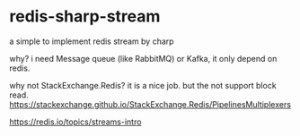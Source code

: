 # redis-sharp-stream
a simple to implement redis stream by charp

why?
i need Message queue (like RabbitMQ) or Kafka, it only depend on redis.

why not StackExchange.Redis?
it is a nice job. but the not support block read.
https://stackexchange.github.io/StackExchange.Redis/PipelinesMultiplexers


https://redis.io/topics/streams-intro
